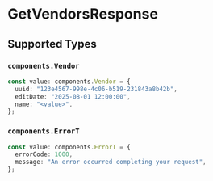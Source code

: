# GetVendorsResponse


## Supported Types

### `components.Vendor`

```typescript
const value: components.Vendor = {
  uuid: "123e4567-998e-4c06-b519-231843a8b42b",
  editDate: "2025-08-01 12:00:00",
  name: "<value>",
};
```

### `components.ErrorT`

```typescript
const value: components.ErrorT = {
  errorCode: 1000,
  message: "An error occurred completing your request",
};
```

